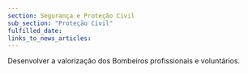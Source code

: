 ```yaml
---
section: Segurança e Proteção Civil
sub_section: "Proteção Civil"
fulfilled_date:
links_to_news_articles:
---
```


Desenvolver a valorização dos Bombeiros profissionais e voluntários.